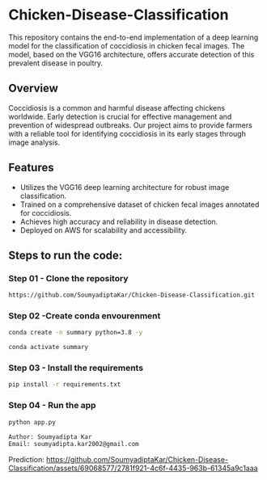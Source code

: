 # Chicken-Disease-Classification

This repository contains the end-to-end implementation of a deep learning model for the classification of coccidiosis in chicken fecal images. The model, based on the VGG16 architecture, offers accurate detection of this prevalent disease in poultry.

## Overview

Coccidiosis is a common and harmful disease affecting chickens worldwide. Early detection is crucial for effective management and prevention of widespread outbreaks. Our project aims to provide farmers with a reliable tool for identifying coccidiosis in its early stages through image analysis.

## Features

- Utilizes the VGG16 deep learning architecture for robust image classification.
- Trained on a comprehensive dataset of chicken fecal images annotated for coccidiosis.
- Achieves high accuracy and reliability in disease detection.
- Deployed on AWS for scalability and accessibility.

## Steps to run the code:
### Step 01 - Clone the repository
```bash
https://github.com/SoumyadiptaKar/Chicken-Disease-Classification.git
```

### Step 02 -Create conda envourenment
```bash
conda create -n summary python=3.8 -y
```

```bash
conda activate summary
```

### Step 03 - Install the requirements
```bash
pip install -r requirements.txt
```

### Step 04 - Run the app
```bash
python app.py
```

```bash
Author: Soumyadipta Kar
Email: soumyadipta.kar2002@gmail.com
```

Prediction:
https://github.com/SoumyadiptaKar/Chicken-Disease-Classification/assets/69068577/2781f921-4c6f-4435-963b-61345a9c1aaa

